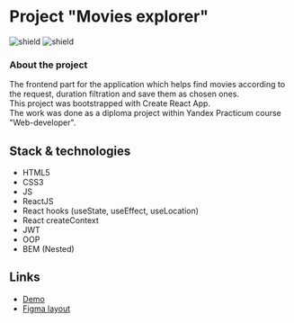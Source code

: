 # Project "Movies explorer"

![shield](https://img.shields.io/badge/status-release-brightgreen)
![shield](https://img.shields.io/badge/version-1.0.0-blue)

### __About the project__
The frontend part for the application which helps find movies according to the request, duration filtration and save them as chosen ones.</br>
This project was bootstrapped with Create React App. <br/>
The work was done as a diploma project within Yandex Practicum course "Web-developer".

## Stack & technologies
- HTML5
- CSS3
- JS
- ReactJS
- React hooks (useState, useEffect, useLocation)
- React createContext
- JWT
- ООP
- BEM (Nested)

## Links
 * [Demo](https://movies.proactative.nomoredomains.work) <br>
 * [Figma layout](https://drive.google.com/file/d/1dEtUij5sG5XHHIbzE3t160PND8Lhe5fT/view?usp=share_link)<br>
